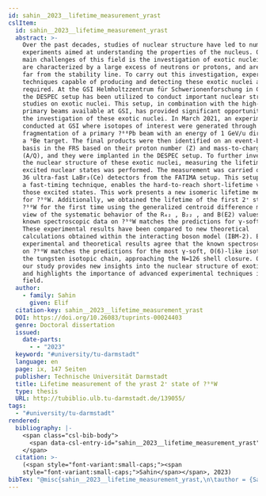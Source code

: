 ```yaml
---
id: sahin__2023__lifetime_measurement_yrast
cslItem:
  id: sahin__2023__lifetime_measurement_yrast
  abstract: >-
    Over the past decades, studies of nuclear structure have led to numerous
    experiments aimed at understanding the properties of the nucleus. One of the
    main challenges of this field is the investigation of exotic nuclei, which
    are characterized by a large excess of neutrons or protons, and are located
    far from the stability line. To carry out this investigation, experimental
    techniques capable of producing and detecting these exotic nuclei are
    required. At the GSI Helmholtzzentrum für Schwerionenforschung in Germany,
    the DESPEC setup has been utilized to conduct important nuclear structure
    studies on exotic nuclei. This setup, in combination with the high-intensity
    primary beams available at GSI, has provided significant opportunities for
    the investigation of these exotic nuclei. In March 2021, an experiment was
    conducted at GSI where isotopes of interest were generated through the
    fragmentation of a primary ?⁰⁸Pb beam with an energy of 1 GeV/u directed at
    a ⁹Be target. The final products were then identified on an event-by-event
    basis in the FRS based on their proton number (Z) and mass-to-charge ratio
    (A/Q), and they were implanted in the DESPEC setup. To further investigate
    the nuclear structure of these exotic nuclei, measuring the lifetime of
    excited nuclear states was performed. The measurement was carried out using
    36 ultra-fast LaBr₃(Ce) detectors from the FATIMA setup. This setup, through
    a fast-timing technique, enables the hard-to-reach short-lifetime values of
    those excited states. This work presents a new isomeric lifetime measurement
    for ?⁹⁰W. Additionally, we obtained the lifetime of the first 2⁺ state of
    ?⁹⁰W for the first time using the generalized centroid difference method. In
    view of the systematic behavior of the R₄₂ , B₂₂ , and B(E2) values, the
    known spectroscopic data on ?⁹⁰W matches the predictions for γ-softness.
    These experimental results have been compared to new theoretical
    calculations obtained within the interacting boson model (IBM-2). Both
    experimental and theoretical results agree that the known spectroscopic data
    on ?⁹⁰W matches the predictions for the most γ-soft, O(6)-like isotope in
    the tungsten isotopic chain, approaching the N=126 shell closure. Overall,
    our study provides new insights into the nuclear structure of exotic nuclei
    and highlights the importance of advanced experimental techniques in this
    field.
  author:
    - family: Sahin
      given: Elif
  citation-key: sahin__2023__lifetime_measurement_yrast
  DOI: https://doi.org/10.26083/tuprints-00024403
  genre: Doctoral dissertation
  issued:
    date-parts:
      - - "2023"
  keyword: "#university/tu-darmstadt"
  language: en
  page: ix, 147 Seiten
  publisher: Technische Universität Darmstadt
  title: Lifetime measurement of the yrast 2⁺ state of ?⁹⁰W
  type: thesis
  URL: http://tubiblio.ulb.tu-darmstadt.de/139055/
tags:
  - "#university/tu-darmstadt"
rendered:
  bibliography: |-
    <span class="csl-bib-body">
      <span data-csl-entry-id="sahin__2023__lifetime_measurement_yrast" class="csl-entry"><span class='author-bib'>Sahin</span>. <span class='date-bib'>(2023)</span>. <span class='title'><i><b><span style="font-style:normal;">Lifetime measurement of the yrast 2<sup>+</sup> state of ?<sup>9</sup><sup>0</sup>W</span></b></i></span> (S. ix, 147 Seiten) [Doctoral dissertation, Technische Universität Darmstadt]. <span class='URL'><a href='https://doi.org/https://doi.org/10.26083/tuprints-00024403'>LINK</a></span></span>
    </span>
  citation: >-
    (<span style="font-variant:small-caps;"><span
    style="font-variant:small-caps;">Sahin</span></span>, 2023)
bibTex: "@misc{sahin__2023__lifetime_measurement_yrast,\n\tauthor = {Sahin, Elif},\n\tdoi = {https://doi.org/10.26083/tuprints-00024403},\n\tyear = {2023},\n\tpages = {ix, 147 Seiten},\n\tschool = {Technische Universit{\\\" a}t Darmstadt},\n\ttitle = {Lifetime measurement of the yrast 2+ state of ?90W},\n\ttype = {Doctoral dissertation},\n\turl = {http://tubiblio.ulb.tu-darmstadt.de/139055/},\n}\n\n"
---
```

